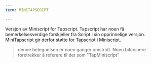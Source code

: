 ```yaml
---
term: MINITAPSCRIPT

---
```

Versjon av Miniscript for Tapscript. Tapscript har noen få bemerkelsesverdige forskjeller fra Script i sin opprinnelige versjon. MiniTapscript gir derfor støtte for Tapscript i Miniscript.

> denne betegnelsen er noen ganger omstridt. Noen bitcoinere foretrekker å referere til det som "TapMiniscript"